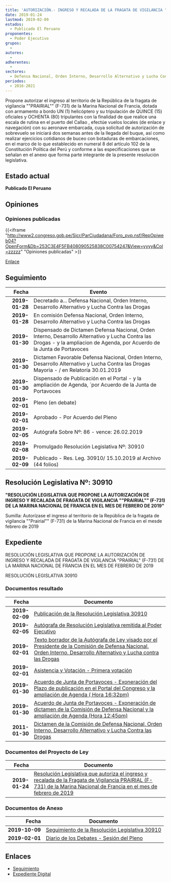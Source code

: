 ```yaml
---
title: 'AUTORIZACIÓN.- INGRESO Y RECALADA DE LA FRAGATA DE VIGILANCIA "PRAIRIAL" (F-731) DE LA MARINA NACIONAL DE FRANCIA'
date: 2019-01-24
lastmod: 2019-02-09
estados: 
  - Publicado El Peruano
proponentes: 
  - Poder Ejecutivo
grupos: 
  - 
autores: 
  - 
adherentes: 
  - 
sectores: 
  - Defensa Nacional, Orden Interno, Desarrollo Alternativo y Lucha Contra las Drogas
periodos: 
  - 2016-2021
---
```


Propone autorizar el ingreso al territorio de la República de la fragata de vigilancia ""PRAIRIAL"" (F-731) de la Marina Nacional de Francia, dotada con armamento a bordo UN (1) helicóptero y su tripulación de QUINCE (15) oficiales y OCHENTA (80) tripulantes con la finalidad de que realice una escala de rutina en el puerto del Callao , efectúe vuelos locales (de enlace y navegación) con su aeronave embarcada, cuya solicitud de autorización de sobrevuelo se iniciará dos semanas antes de la llegada del buque, así como realizar ejercicios cotidianos de buceo con botaduras de embarcaciones, en el marco de lo que establecido en numeral 8 del artículo 102 de la Constitución Política del Perú y conforme a las especificaciones que se señalan en el anexo que forma parte integrante de la presente resolución legislativa.


## Estado actual

**Publicado El Peruano**

## Opiniones

### Opiniones publicadas

{{<iframe "http://www2.congreso.gob.pe/Sicr/ParCiudadana/Foro_pvp.nsf/RepOpiweb04?OpenForm&Db=253C3E4F5FB408090525838C00754247&View=yyyy&Col=zzzzz" "Opiniones publicadas" >}}

[Enlace](http://www2.congreso.gob.pe/Sicr/ParCiudadana/Foro_pvp.nsf/RepOpiweb04?OpenForm&Db=253C3E4F5FB408090525838C00754247&View=yyyy&Col=zzzzz)

## Seguimiento

| Fecha | Evento |
|------:|--------|
| **2019-01-28** | Decretado a... Defensa Nacional, Orden Interno, Desarrollo Alternativo y Lucha Contra las Drogas|
| **2019-01-28** | En comisión Defensa Nacional, Orden Interno, Desarrollo Alternativo y Lucha Contra las Drogas|
| **2019-01-30** | Dispensado de Dictamen Defensa Nacional, Orden Interno, Desarrollo Alternativo y Lucha Contra las Drogas - y la ampliacion de Agenda, por Acuerdo de la Junta de Portavoces|
| **2019-01-30** | Dictamen Favorable Defensa Nacional, Orden Interno, Desarrollo Alternativo y Lucha Contra las Drogas Mayoria - / en Relatoría 30.01.2019|
| **2019-01-30** | Dispensado de Publicación en el Portal - y la ampliación de Agenda, ´por Acuerdo de la Junta de Portavoces|
| **2019-02-01** | Pleno (en debate)|
| **2019-02-01** | Aprobado - Por Acuerdo del Pleno|
| **2019-02-05** | Autógrafa Sobre Nº: 86 - vence: 26.02.2019|
| **2019-02-08** | Promulgado Resolución Legislativa Nº: 30910|
| **2019-02-09** | Publicado - Res. Leg. 30910/ 15.10.2019 al Archivo (44 folios)|

## Resolución Legislativa Nº: 30910

**"RESOLUCIÓN LEGISLATIVA QUE PROPONE LA AUTORIZACIÓN DE INGRESO Y RECALADA DE FRAGATA DE VIGILANCIA ""PRAIRIAL"" (F-731) DE LA MARINA NACIONAL DE FRANCIA EN EL MES DE FEBRERO DE 2019"**

Sumilla: Autorízase el ingreso al territorio de la República de la fragata de vigilancia ""Prairial"" (F-731) de la Marina Nacional de Francia en el mesde febrero de 2019


## Expediente

RESOLUCIÓN LEGISLATIVA QUE PROPONE LA AUTORIZACIÓN DE INGRESO Y RECALADA DE FRAGATA DE VIGILANCIA "PRAIRIAL" (F-731) DE LA MARINA NACIONAL DE FRANCIA EN EL MES DE FEBRERO DE 2019

RESOLUCIÓN LEGISLATIVA 30910


### Documentos resultado

| Fecha | Documento |
|------:|--------|
| **2019-02-09** | [Publicación de la Resolución Legislativa 30910](http://www.leyes.congreso.gob.pe/Documentos/2016_2021/ADLP/Normas_Legales/30910-RLG.pdf) |
| **2019-02-05** | [Autógrafa de Resolución Legislativa remitida al Poder Ejecutivo](http://www.leyes.congreso.gob.pe/Documentos/2016_2021/ADLP/Texto_Aprobado/AU0383120190205.pdf) |
| **2019-02-01** | [Texto borrador de la Autógrafa de Ley visado por el Presidente de la Comisión de Defensa Nacional, Orden Interno, Desarrollo Alternativo y Lucha contra las Drogas](http://www.leyes.congreso.gob.pe/Documentos/2016_2021/Texto_Borrador_de_Autografa/BAU0383120190201.pdf) |
| **2019-02-01** | [Asistencia y Votación - Primera votación](http://www.leyes.congreso.gob.pe/Documentos/2016_2021/Asistencia_y_Votacion/Proyectos_de_Ley/AV0383120190201.pdf) |
| **2019-01-30** | [Acuerdo de Junta de Portavoces - Exoneración del Plazo de publicación en el Portal del Congreso y la ampliación de Agenda ( Hora 16:32pm)](http://www.leyes.congreso.gob.pe/Documentos/2016_2021/Acuerdos/Junta_Portavoces/AJP0383120190130-.pdf) |
| **2019-01-30** | [Acuerdo de Junta de Portavoces - Exoneración de dictamen de la Comisión de Defensa Nacional y la ampliación de Agenda (Hora 12:45pm)](http://www.leyes.congreso.gob.pe/Documentos/2016_2021/Acuerdos/Junta_Portavoces/AJP0383120190130.pdf) |
| **2011-01-30** | [Dictamen de la Comisión de Defensa Nacional, Orden Interno, Desarrollo Alternativo y Lucha Contra las Drogas](http://www.leyes.congreso.gob.pe/Documentos/2016_2021/Dictamenes/Proyectos_de_Ley/03831DC07MAY20190130.pdf) |

### Documentos del Proyecto de Ley

| Fecha | Documento |
|------:|--------|
| **2019-01-24** | [Resolución Legislativa que autoriza el ingreso y recalada de la Fragata de Vigilancia PRAIRIAL (F-731) de la Marina Nacional de Francia en el mes de febrero de 2019](http://www.leyes.congreso.gob.pe/Documentos/2016_2021/Proyectos_de_Ley_y_de_Resoluciones_Legislativas/PL0383120190124.pdf) |

### Documentos de Anexo

| Fecha | Documento |
|------:|--------|
| **2019-10-09** | [Seguimiento de la Resolución Legislativa 30910](http://www.leyes.congreso.gob.pe/Documentos/2016_2021/Seguimiento_de_Proyectos_de_Ley/03831PL20191009.pdf) |
| **2019-02-01** | [Diario de los Debates - Sesión del Pleno](http://www2.congreso.gob.pe/Sicr/DiarioDebates/Publicad.nsf/SesionesPleno/05256D6E0073DFE905258395000767E2/$FILE/PLO-2018-20C.pdf) |

## Enlaces 

- [Seguimiento](http://www2.congreso.gob.pe/Sicr/TraDocEstProc/CLProLey2016.nsf/f7fff46988ca05b1052578e100829cc7/e1340f4300f9a03d0525838c007a7a53?OpenDocument)
- [Expediente Digital](http://www2.congreso.gob.pe/Sicr/TraDocEstProc/CLProLey2016.nsf/f7fff46988ca05b1052578e100829cc7/e1340f4300f9a03d0525838c007a7a53?OpenDocument&Click=05257FB7005EB655.eb71d0cf91d8294e05256cdf006b5706/$Body/0.1C6C)
